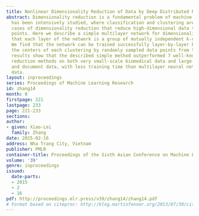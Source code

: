 ```yaml
---
title: Nonlinear Dimensionality Reduction of Data by Deep Distributed Random Samplings
abstract: Dimensionality reduction is a fundamental problem of machine learning, and
  has been intensively studied, where classification and clustering are two special
  cases of dimensionality reduction that reduce high-dimensional data to discrete
  points. Here we describe a simple multilayer network for dimensionality reduction
  that each layer of the network is a group of mutually independent k-centers clusterings.
  We find that the network can be trained successfully layer-by-layer by simply assigning
  the centers of each clustering by randomly sampled data points from the input. Our
  results show that the described simple method outperformed 7 well-known dimensionality
  reduction methods on both very small-scale biomedical data and large-scale image
  and document data, with less training time than multilayer neural networks on large-scale
  data.
layout: inproceedings
series: Proceedings of Machine Learning Research
id: zhang14
month: 0
firstpage: 221
lastpage: 233
page: 221-233
sections: 
author:
- given: Xiao-Lei
  family: Zhang
date: 2015-02-16
address: Nha Trang City, Vietnam
publisher: PMLR
container-title: Proceedings of the Sixth Asian Conference on Machine Learning
volume: '39'
genre: inproceedings
issued:
  date-parts:
  - 2015
  - 2
  - 16
pdf: http://proceedings.mlr.press/v39/zhang14/zhang14.pdf
# Format based on citeproc: http://blog.martinfenner.org/2013/07/30/citeproc-yaml-for-bibliographies/
---
```

